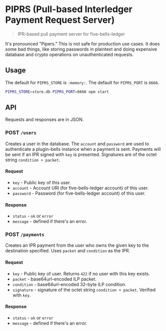 # PIPRS (Pull-based Interledger Payment Request Server)
> IPR-based pull payment server for five-bells-ledger

It's pronounced "Pipers." This is not safe for production use cases. It does
some bad things, like storing passwords in plaintext and doing expensive
database and crypto operations on unauthenticated requests.

## Usage

The default for `PIPRS_STORE` is `:memory:`. The default for `PIPRS_PORT` is
`6666`.

```sh
PIPRS_STORE=store.db PIPRS_PORT=6666 npm start
```

## API

Requests and responses are in JSON.

### POST `/users`

Creates a user in the database. The `account` and `password` are used to authenticate
a plugin-bells instance when a payment is sent. Payments will be sent if an IPR signed
with `key` is presented. Signatures are of the octet string `condition + packet`.

#### Request

- `key` - Public key of this user.
- `account` - Account URI (for five-bells-ledger account) of this user.
- `password` - Password (for five-bells-ledger account) of this user.

#### Response

- `status` - `ok` or `error`
- `message` - defined if there's an error.

### POST `/payments`

Creates an IPR payment from the user who owns the given key to the destination specified.
Uses `packet` and `condition` as the IPR.

#### Request

- `key` - Public key of user. Returns `422` if no user with this key exists.
- `packet` - base64url-encoded ILP packet.
- `condition` - base64url-encoded 32-byte ILP condition.
- `signature` - signature of the octet string `condition + packet`. Verified with `key`.

#### Response

- `status` - `ok` or `error`
- `message` - defined if there's an error.
